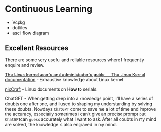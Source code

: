 # Continuous Learning

- Vcpkg
- dotfiles
- ascii flow diagram

## Excellent Resources

There are some very useful and reliable resources where I frequently enquire and review.

[The Linux kernel user's and administrator's guide — The Linux Kernel  documentation](https://docs.kernel.org/admin-guide/)
    - Exhaustive knowledge about Linux kernel

[nixCraft](https://www.cyberciti.biz/)
    - Linux documents on  **How to** serials.

ChatGPT
    - When getting deep into a knowledge point, I'll have a series of doubts one after one, and I used to shaping my understanding by solving these doubts. Nowdays `ChatGPT` come to save me a lot of time and improve the accuracy, especially sometimes I can't give an precise prompt but `ChatGPT`can `guess` accurately what I want to ask. After all doubts in my mind are solved, the knowledge is also engraved in my mind.
